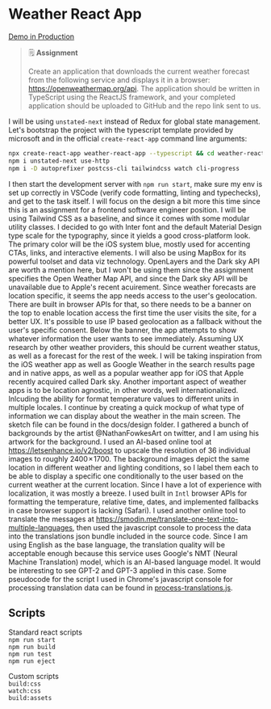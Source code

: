 # Weather React App

[Demo in Production](https://weather-psi.vercel.app)

> 🗒 **Assignment**
>
> Create an application that downloads the current weather forecast from the following service and displays it in a browser: https://openweathermap.org/api. The application should be written in TypeScript using the ReactJS framework, and your completed application should be uploaded to GitHub and the repo link sent to us.

I will be using `unstated-next` instead of Redux for global state management. Let's bootstrap the project with the typescript template provided by microsoft and in the official `create-react-app` command line arguments:

```bash
npx create-react-app weather-react-app --typescript && cd weather-react-app
npm i unstated-next use-http
npm i -D autoprefixer postcss-cli tailwindcss watch cli-progress
```

I then start the development server with `npm run start`, make sure my env is set up correctly in VSCode (verify code formatting, linting and typechecks), and get to the task itself. I will focus on the design a bit more this time since this is an assignment for a frontend software engineer position. I will be using Tailwind CSS as a baseline, and since it comes with some modular utility classes. I decided to go with Inter font and the default Material Design type scale for the typography, since it yields a good cross-platform look. The primary color will be the iOS system blue, mostly used for accenting CTAs, links, and interactive elements. I will also be using MapBox for its powerful toolset and data viz technology. OpenLayers and the Dark sky API are worth a mention here, but I won't be using them since the assignment specifies the Open Weather Map API, and since the Dark sky API will be unavailable due to Apple's recent acuirement.
Since weather forecasts are location specific, it seems the app needs access to the user's geolocation. There are built in browser APIs for that, so there needs to be a banner on the top to enable location access the first time the user visits the site, for a better UX. It's possible to use IP based geolocation as a fallback without the user's specific consent. Below the banner, the app attempts to show whatever information the user wants to see immediately. Assuming UX research by other weather providers, this should be current weather status, as well as a forecast for the rest of the week. I will be taking inspiration from the iOS weather app as well as Google Weather in the search results page and in native apps, as well as a popular weather app for iOS that Apple recently acquired called Dark sky. Another important aspect of weather apps is to be location agnostic, in other words, well internationalized. Inlcuding the ability for format temperature values to different units in multiple locales.
I continue by creating a quick mockup of what type of information we can display about the weather in the main screen. The sketch file can be found in the docs/design folder. I gathered a bunch of backgrounds by the artist @NathanFowkesArt on twitter, and I am using his artwork for the background. I used an AI-based online tool at https://letsenhance.io/v2/boost to upscale the resolution of 36 individual images to roughly 2400 × 1700. The background images depict the same location in different weather and lighting conditions, so I label them each to be able to display a specific one conditionally to the user based on the current weather at the current location.
Since I have a lot of experience with localization, it was mostly a breeze. I used built in `Intl` browser APIs for formatting the temperature, relative time, dates, and implemented fallbacks in case browser support is lacking (Safari). I used another online tool to translate the messages at https://smodin.me/translate-one-text-into-multiple-languages, then used the javascript console to process the data into the translations json bundle included in the source code. Since I am using English as the base language, the translation quality will be acceptable enough because this service uses Google's NMT (Neural Machine Translation) model, which is an AI-based language model. It would be interesting to see GPT-2 and GPT-3 applied in this case. Some pseudocode for the script I used in Chrome's javascript console for processing translation data can be found in [process-translations.js](weather-react-app/scripts/process-translations.js).

## Scripts

Standard react scripts  
`npm run start`  
`npm run build`  
`npm run test`  
`npm run eject`

Custom scripts  
`build:css`  
`watch:css`  
`build:assets`
